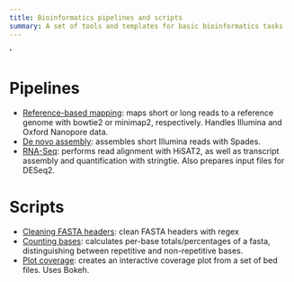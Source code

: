 ```yaml
---
title: Bioinformatics pipelines and scripts
summary: A set of tools and templates for basic bioinformatics tasks
---
```

'
# Pipelines
- [Reference-based mapping](https://github.com/dhart31/bioinformatics/blob/master/ref_assembly/Snakefile): maps short or long reads to a reference genome with bowtie2 or minimap2, respectively. Handles Illumina and Oxford Nanopore data.
- [De novo assembly](https://github.com/dhart31/bioinformatics/blob/master/denovo_assembly/Snakefile): assembles short Illumina reads with Spades.
- [RNA-Seq](https://github.com/dhart31/bioinformatics/blob/master/rnaseq/Snakefile): performs read alignment with HiSAT2, as well as transcript assembly and quantification with stringtie. Also prepares input files for DESeq2.

# Scripts

- [Cleaning FASTA headers](https://github.com/dhart31/bioinformatics/blob/master/scripts/tidy_transcripts_fasta.pl): clean FASTA headers with regex
- [Counting bases](https://github.com/dhart31/bioinformatics/blob/master/scripts/count_bases.pl): calculates per-base totals/percentages of a fasta, distinguishing between repetitive and non-repetitive bases.
- [Plot coverage](https://github.com/dhart31/bioinformatics/blob/master/ref_assembly/scripts/plot_coverage.py): creates an interactive coverage plot from a set of bed files. Uses Bokeh.
